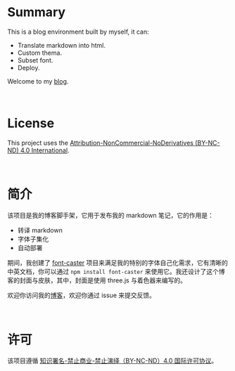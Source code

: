 # Summary

This is a blog environment built by myself, it can: 

- Translate markdown into html.
- Custom thema.
- Subset font.
- Deploy.

Welcome to my [blog](https://www.jynxio.com).

<br/>

# License

This project uses the [Attribution-NonCommercial-NoDerivatives (BY-NC-ND) 4.0 International](https://creativecommons.org/licenses/by-nc-nd/4.0/legalcode).

<br/>

# 简介

该项目是我的博客脚手架，它用于发布我的 markdown 笔记，它的作用是：

- 转译 markdown
- 字体子集化
- 自动部署

期间，我创建了 [font-caster](https://github.com/jynxio/font-caster) 项目来满足我的特别的字体自己化需求，它有清晰的中英文档，你可以通过 `npm install font-caster` 来使用它。我还设计了这个博客的封面与皮肤，其中，封面是使用 three.js 与着色器来编写的。

欢迎你访问我的[博客](https://www.jynxio.com)，欢迎你通过 issue 来提交反馈。

<br/>

# 许可

该项目遵循 [知识署名-禁止商业-禁止演绎（BY-NC-ND）4.0 国际许可协议](https://creativecommons.org/licenses/by-nc-nd/4.0/legalcode.zh-Hans)。

